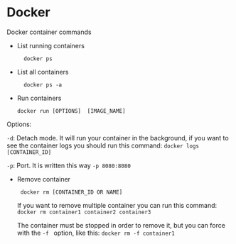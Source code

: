 # Docker

Docker container commands
- List running containers

	    docker ps
		 
- List all containers
		
	    docker ps -a

- Run containers 

	  docker run [OPTIONS]  [IMAGE_NAME]

Options:
  
   `-d`: Detach mode. It will run your container in the background, if you want to see the container logs you should run this command: `docker logs [CONTAINER_ID]`
   
   `-p`: Port. It is written this way `-p 8080:8080`
	    

 - Remove container

	    docker rm [CONTAINER_ID OR NAME]

	  If you want to remove multiple container you can run this command: `docker rm container1 container2 container3`

	  The container must be stopped in order to remove it, but you can force with the `-f ` option, like this: `docker rm -f container1`